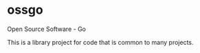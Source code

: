 # ossgo
Open Source Software - Go

This is a library project for code that is common to many projects.
